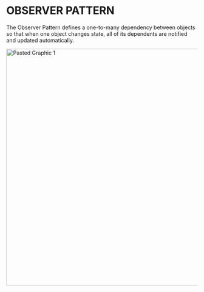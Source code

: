 # OBSERVER PATTERN

The Observer Pattern defines a one-to-many dependency between objects so that when one object changes state, all of its dependents are notified and updated automatically.

<img width="624" alt="Pasted Graphic 1" src="https://github.com/azamat-aminov/head-first-design-patterns/assets/63450583/43ecef0a-3c65-44b3-be00-9f726fcd2541">
